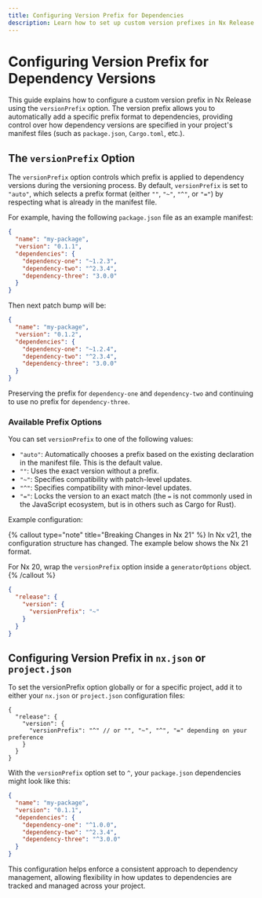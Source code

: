 ```yaml
---
title: Configuring Version Prefix for Dependencies
description: Learn how to set up custom version prefixes in Nx Release to control how dependency versions are specified in your manifest files (such as package.json, Cargo.toml, etc.), with options for exact, patch, or minor-level compatibility.
---
```


# Configuring Version Prefix for Dependency Versions

This guide explains how to configure a custom version prefix in Nx Release using the `versionPrefix` option. The version prefix allows you to automatically add a specific prefix format to dependencies, providing control over how dependency versions are specified in your project's manifest files (such as `package.json`, `Cargo.toml`, etc.).

## The `versionPrefix` Option

The `versionPrefix` option controls which prefix is applied to dependency versions during the versioning process. By default, `versionPrefix` is set to `"auto"`, which selects a prefix format (either `""`, `"~"`, `"^"`, or `"="`) by respecting what is already in the manifest file.

For example, having the following `package.json` file as an example manifest:

```json
{
  "name": "my-package",
  "version": "0.1.1",
  "dependencies": {
    "dependency-one": "~1.2.3",
    "dependency-two": "^2.3.4",
    "dependency-three": "3.0.0"
  }
}
```

Then next patch bump will be:

```json
{
  "name": "my-package",
  "version": "0.1.2",
  "dependencies": {
    "dependency-one": "~1.2.4",
    "dependency-two": "^2.3.4",
    "dependency-three": "3.0.0"
  }
}
```

Preserving the prefix for `dependency-one` and `dependency-two` and continuing to use no prefix for `dependency-three`.

### Available Prefix Options

You can set `versionPrefix` to one of the following values:

- `"auto"`: Automatically chooses a prefix based on the existing declaration in the manifest file. This is the default value.
- `""`: Uses the exact version without a prefix.
- `"~"`: Specifies compatibility with patch-level updates.
- `"^"`: Specifies compatibility with minor-level updates.
- `"="`: Locks the version to an exact match (the `=` is not commonly used in the JavaScript ecosystem, but is in others such as Cargo for Rust).

Example configuration:

{% callout type="note" title="Breaking Changes in Nx 21" %}
In Nx v21, the configuration structure has changed. The example below shows the Nx 21 format.

For Nx 20, wrap the `versionPrefix` option inside a `generatorOptions` object.
{% /callout %}

```json
{
  "release": {
    "version": {
      "versionPrefix": "~"
    }
  }
}
```

## Configuring Version Prefix in `nx.json` or `project.json`

To set the versionPrefix option globally or for a specific project, add it to either your `nx.json` or `project.json` configuration files:

```jsonc
{
  "release": {
    "version": {
      "versionPrefix": "^" // or "", "~", "^", "=" depending on your preference
    }
  }
}
```

With the `versionPrefix` option set to `^`, your `package.json` dependencies might look like this:

```json
{
  "name": "my-package",
  "version": "0.1.1",
  "dependencies": {
    "dependency-one": "^1.0.0",
    "dependency-two": "^2.3.4",
    "dependency-three": "^3.0.0"
  }
}
```

This configuration helps enforce a consistent approach to dependency management, allowing flexibility in how updates to dependencies are tracked and managed across your project.
